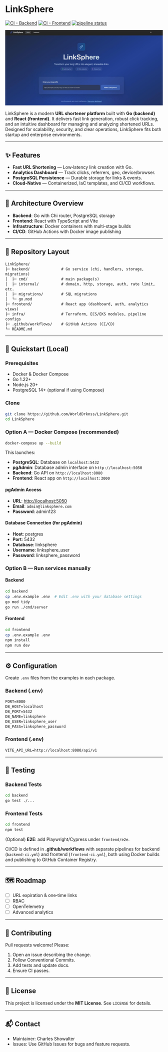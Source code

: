 # LinkSphere

[![CI - Backend](https://github.com/WorldDrknss/LinkSphere/actions/workflows/backend-ci.yml/badge.svg)](https://github.com/WorldDrknss/LinkSphere/actions/workflows/backend-ci.yml)
[![CI - Frontend](https://github.com/WorldDrknss/LinkSphere/actions/workflows/frontend-ci.yml/badge.svg)](https://github.com/WorldDrknss/LinkSphere/actions/workflows/frontend-ci.yml)
[![pipeline status](https://gitlab.com/worlddrknss/LinkSphere/badges/main/pipeline.svg)](https://gitlab.com/worlddrknss/LinkSphere/-/commits/main)

![LinkSphere Interface](./assets/image-2025-09-12-165012.jpg)

LinkSphere is a modern **URL shortener platform** built with **Go (backend)** and **React (frontend)**. It delivers fast link generation, robust click tracking, and an intuitive dashboard for managing and analyzing shortened URLs. Designed for scalability, security, and clear operations, LinkSphere fits both startup and enterprise environments.

---

## ✨ Features

* **Fast URL Shortening** — Low‑latency link creation with Go.
* **Analytics Dashboard** — Track clicks, referrers, geo, device/browser.
* **PostgreSQL Persistence** — Durable storage for links & events.
* **Cloud‑Native** — Containerized, IaC templates, and CI/CD workflows.

---

## 🧱 Architecture Overview

* **Backend**: Go with Chi router, PostgreSQL storage
* **Frontend**: React with TypeScript and Vite
* **Infrastructure**: Docker containers with multi-stage builds
* **CI/CD**: GitHub Actions with Docker image publishing

---

## 📂 Repository Layout

```text
LinkSphere/
├─ backend/              # Go service (chi, handlers, storage, migrations)
│  ├─ cmd/               # main package(s)
│  ├─ internal/          # domain, http, storage, auth, rate limit, etc.
│  ├─ migrations/        # SQL migrations
│  └─ go.mod
├─ frontend/             # React app (dashboard, auth, analytics views)
├─ infra/                # Terraform, ECS/EKS modules, pipeline configs
├─ .github/workflows/    # GitHub Actions (CI/CD)
└─ README.md
```

---

## 🚀 Quickstart (Local)

### Prerequisites

* Docker & Docker Compose
* Go 1.22+
* Node.js 20+
* PostgreSQL 14+ (optional if using Compose)

### Clone

```bash
git clone https://github.com/WorldDrknss/LinkSphere.git
cd LinkSphere
```

### Option A — Docker Compose (recommended)

```bash
docker-compose up --build
```

This launches:

* **PostgreSQL**: Database on `localhost:5432`
* **pgAdmin**: Database admin interface on `http://localhost:5050`
* **Backend**: Go API on `http://localhost:8080`
* **Frontend**: React app on `http://localhost:3000`

#### pgAdmin Access

* **URL**: <http://localhost:5050>
* **Email**: `admin@linksphere.com`
* **Password**: admin123

#### Database Connection (for pgAdmin)

* **Host**: postgres
* **Port**: 5432
* **Database**: linksphere
* **Username**: linksphere_user
* **Password**: linksphere_password

### Option B — Run services manually

#### Backend

```bash
cd backend
cp .env.example .env  # Edit .env with your database settings
go mod tidy
go run ./cmd/server
```

#### Frontend

```bash
cd frontend
cp .env.example .env
npm install
npm run dev
```

---

## ⚙️ Configuration

Create `.env` files from the examples in each package.

### Backend (.env)

```env
PORT=8080
DB_HOST=localhost
DB_PORT=5432
DB_NAME=linksphere
DB_USER=linksphere_user
DB_PASS=linksphere_password
```

### Frontend (.env)

```env
VITE_API_URL=http://localhost:8080/api/v1
```

---

## 🧪 Testing

### Backend Tests

```bash
cd backend
go test ./...
```

### Frontend Tests

```bash
cd frontend
npm test
```

(Optional) **E2E**: add Playwright/Cypress under `frontend/e2e`.

CI/CD is defined in **.github/workflows** with separate pipelines for backend (`backend-ci.yml`) and frontend (`frontend-ci.yml`), both using Docker builds and publishing to GitHub Container Registry.

---

## 🗺️ Roadmap

* [ ] URL expiration & one‑time links
* [ ] RBAC
* [ ] OpenTelemetry
* [ ] Advanced analytics

---

## 🤝 Contributing

Pull requests welcome! Please:

1. Open an issue describing the change.
2. Follow Conventional Commits.
3. Add tests and update docs.
4. Ensure CI passes.

---

## 📄 License

This project is licensed under the **MIT License**. See `LICENSE` for details.

---

## 📬 Contact

* Maintainer: Charles Showalter
* Issues: Use GitHub Issues for bugs and feature requests.
